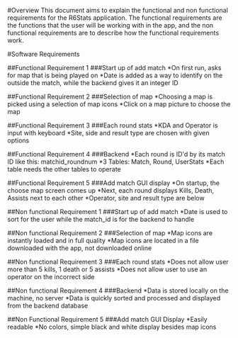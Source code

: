 #Overview
This document aims to explain the functional and non functional requirements for the R6Stats application. The functional requirements are the functions that the user will be working with in the app, and the non functional requirements are to describe how the functional requirements work.

#Software Requirements 

##Functional Requirement 1
###Start up of add match
*On first run, asks for map that is being played on
*Date is added as a way to identify on the outside the match, while the backend gives it an integer ID

##Functional Requirement 2
###Selection of map
*Choosing a map is picked using a selection of map icons
*Click on a map picture to choose the map

##Functional Requirement 3
###Each round stats
*KDA and Operator is input with keyboard
*Site, side and result type are chosen with given options

##Functional Requirement 4
###Backend 
*Each round is ID'd by its match ID like this: matchid_roundnum
*3 Tables: Match, Round, UserStats
*Each table needs the other tables to operate

##Functional Requirement 5
###Add match GUI display
*On startup, the choose map screen comes up
*Next, each round displays Kills, Death, Assists next to each other
*Operator, site and result type are below

##Non functional Requirement 1
###Start up of add match
*Date is used to sort for the user while the match_id is for the backend to handle

##Non functional Requirement 2
###Selection of map
*Map icons are instantly loaded and in full quality
*Map icons are located in a file downloaded with the app, not downloaded online

##Non functional Requirement 3
###Each round stats
*Does not allow user more than 5 kills, 1 death or 5 assists
*Does not allow user to use an operator on the incorrect side

##Non functional Requirement 4
###Backend
*Data is stored locally on the machine, no server
*Data is quickly sorted and processed and displayed from the backend database

##Non Functional Requirement 5
###Add match GUI Display
*Easily readable
*No colors, simple black and white display besides map icons
